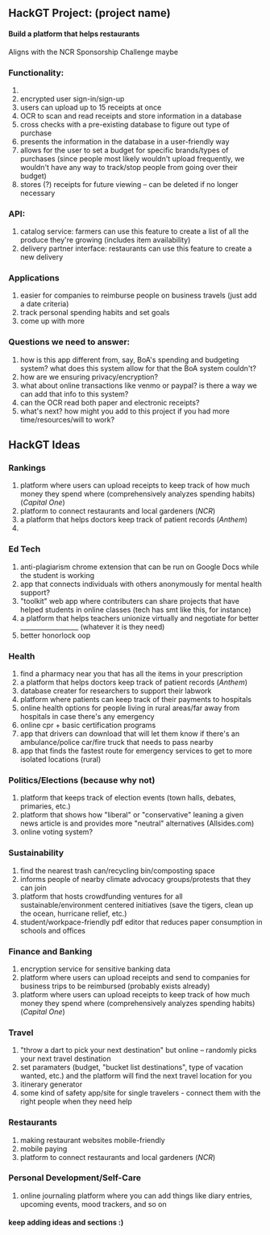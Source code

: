 ## HackGT Project: (project name)

#### Build a platform that helps restaurants
Aligns with the NCR Sponsorship Challenge maybe

### Functionality:
1. 
1. encrypted user sign-in/sign-up
2. users can upload up to 15 receipts at once
3. OCR to scan and read receipts and store information in a database
4. cross checks with a pre-existing database to figure out type of purchase
5. presents the information in the database in a user-friendly way
6. allows for the user to set a budget for specific brands/types of purchases (since people most likely wouldn't upload frequently, we wouldn't have any way to track/stop people from going over their budget)
7. stores (?) receipts for future viewing – can be deleted if no longer necessary


### API:
1. catalog service: farmers can use this feature to create a list of all the produce they're growing (includes item availability)
2. delivery partner interface: restaurants can use this feature to create a new delivery 


### Applications
1. easier for companies to reimburse people on business travels (just add a date criteria)
2. track personal spending habits and set goals
3. come up with more

### Questions we need to answer:
1. how is this app different from, say, BoA's spending and budgeting system? what does this system allow for that the BoA system couldn't?
2. how are we ensuring privacy/encryption?
3. what about online transactions like venmo or paypal? is there a way we can add that info to this system?
4. can the OCR read both paper and electronic receipts?
5. what's next? how might you add to this project if you had more time/resources/will to work?

## HackGT Ideas

### Rankings
1. platform where users can upload receipts to keep track of how much money they spend where (comprehensively analyzes spending habits) (*Capital One*) 
2. platform to connect restaurants and local gardeners (*NCR*)
3. a platform that helps doctors keep track of patient records (*Anthem*)
4. 

### Ed Tech
1. anti-plagiarism chrome extension that can be run on Google Docs while the student is working
2. app that connects individuals with others anonymously for mental health support?
3. "toolkit" web app where contributers can share projects that have helped students in online classes (tech has smt like this, for instance)
4. a platform that helps teachers unionize virtually and negotiate for better __________________ (whatever it is they need)
5. better honorlock oop

### Health
1. find a pharmacy near you that has all the items in your prescription
2. a platform that helps doctors keep track of patient records (*Anthem*)
3. database creater for researchers to support their labwork
4. platform where patients can keep track of their payments to hospitals
5. online health options for people living in rural areas/far away from hospitals in case there's any emergency
6. online cpr + basic certification programs
7. app that drivers can download that will let them know if there's an ambulance/police car/fire truck that needs to pass nearby
8. app that finds the fastest route for emergency services to get to more isolated locations (rural)

### Politics/Elections (because why not)
1. platform that keeps track of election events (town halls, debates, primaries, etc.)
2. platform that shows how "liberal" or "conservative" leaning a given news article is and provides more "neutral" alternatives (Allsides.com)
3. online voting system?

### Sustainability
1. find the nearest trash can/recycling bin/composting space
2. informs people of nearby climate advocacy groups/protests that they can join
3. platform that hosts crowdfunding ventures for all sustainable/environment centered initiatives (save the tigers, clean up the ocean, hurricane relief, etc.)
4. student/workpace-friendly pdf editor that reduces paper consumption in schools and offices

### Finance and Banking
1. encryption service for sensitive banking data
2. platform where users can upload receipts and send to companies for business trips to be reimbursed (probably exists already)
3. platform where users can upload receipts to keep track of how much money they spend where (comprehensively analyzes spending habits) (*Capital One*) 

### Travel
1. "throw a dart to pick your next destination" but online – randomly picks your next travel destination
2. set paramaters (budget, "bucket list destinations", type of vacation wanted, etc.) and the platform will find the next travel location for you
3. itinerary generator
4. some kind of safety app/site for single travelers - connect them with the right people when they need help

### Restaurants
1. making restaurant websites mobile-friendly
2. mobile paying
3. platform to connect restaurants and local gardeners (*NCR*)

### Personal Development/Self-Care
1. online journaling platform where you can add things like diary entries, upcoming events, mood trackers, and so on

#### keep adding ideas and sections :)
